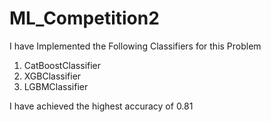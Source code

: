 # ML_Competition2

I have Implemented the Following Classifiers for this Problem

1) CatBoostClassifier
2) XGBClassifier
3) LGBMClassifier

I have achieved the highest accuracy of 0.81


